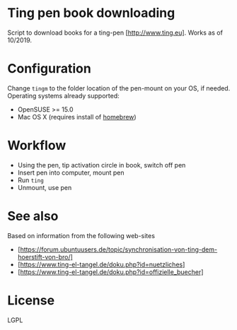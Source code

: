 # Ting pen book downloading

Script to download books for a ting-pen [http://www.ting.eu]. Works as of 10/2019.

# Configuration

Change `tingm` to the folder location of the pen-mount on your OS, if needed.
Operating systems already supported:

  * OpenSUSE >= 15.0
  * Mac OS X (requires install of [homebrew](https://brew.sh/]))

# Workflow

  * Using the pen, tip activation circle in book, switch off pen
  * Insert pen into computer, mount pen
  * Run `ting`
  * Unmount, use pen

# See also

Based on information from the following web-sites

  * [https://forum.ubuntuusers.de/topic/synchronisation-von-ting-dem-hoerstift-von-bro/]
  * [https://www.ting-el-tangel.de/doku.php?id=nuetzliches]
  * [https://www.ting-el-tangel.de/doku.php?id=offizielle_buecher]


# License

LGPL
